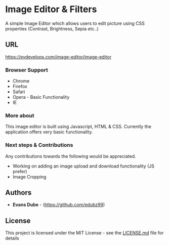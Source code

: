 # Image Editor & Filters

A simple Image Editor which allows users to edit picture using CSS properties (Contrast, Brightness, Sepia etc..)

## URL

https://evdevelops.com/image-editor/image-editor

### Browser Support

* Chrome
* Firefox
* Safari
* Opera - Basic Functionality
* IE

### More about

This image editor is built using Javascript, HTML & CSS. Currently the application offers very basic functionality.

### Next steps & Contributions

Any contributions towards the following would be appreciated.

* Working on adding an image upload and download functionality (JS prefer)
* Image Cropping

## Authors

* **Evans Dube** - (https://github.com/edubz99)

## License

This project is licensed under the MIT License - see the [LICENSE.md](LICENSE.md) file for details
